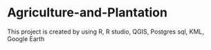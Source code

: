 # Agriculture-and-Plantation
This project is created by using R, R studio, QGIS, Postgres sql, KML, Google Earth
